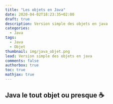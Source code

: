 ```yaml
---
title: "Les objets en Java"
date: 2020-04-02T18:23:35+02:00
draft: true
description: Version simple des objets en java
categories:
  - Java
tags:
  - Java
  - Objet
thumbnail: img/java_objet.png
lead: Version simple des objets en java
comments: false
authorbox: true
toc: true
mathjax: true
---
```

## Java le tout objet ou presque :coffee:


